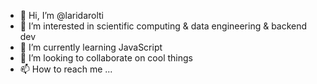 - 👋 Hi, I’m @laridarolti
- 👀 I’m interested in scientific computing & data engineering & backend dev
- 🌱 I’m currently learning JavaScript
- 💞️ I’m looking to collaborate on cool things
- 📫 How to reach me ...

<!---
laridarolti/laridarolti is a ✨ special ✨ repository because its `README.md` (this file) appears on your GitHub profile.
You can click the Preview link to take a look at your changes.
--->
